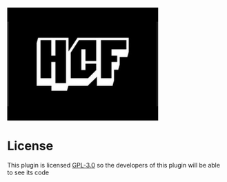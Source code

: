 <p light="center">
   <img src="resources/images/icon.png"/>
</p>

# License

This plugin is licensed [GPL-3.0](LICENSE)
so the developers of this plugin will be able to see its code
